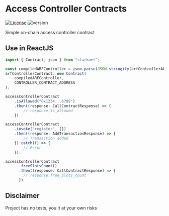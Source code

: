 # Access Controller Contracts
[![License](https://img.shields.io/badge/License-Apache_2.0-blue.svg)](https://opensource.org/licenses/Apache-2.0) ![version](https://img.shields.io/badge/version-1.0.0-blue)

Simple on-chain access controller contract

## Use in ReactJS

```javascript
import { Contract, json } from "starknet";

const compiledARFController = json.parse(JSON.stringify(arfControllerAbi));
arfControllerContract: new Contract(
    compiledARFController,
    CONTROLLER_CONTRACT_ADDRESS
);

accessControllerContract
    .isAllowed("0x1234...6789")
    .then((response: CallContractResponse) => {
        // response.is_allowed
    })

accessControllerContract
    .invoke("register", [])
    .then((response: AddTransactionResponse) => {
        // Transaction added
    }).catch(() => {
        // Error
    });

accessControllerContract
      .freeSlotsCount()
      .then((response: CallContractResponse) => {
        // response.free_slots_count
      })

```
## Disclaimer

Project has no tests, you it at your own risks